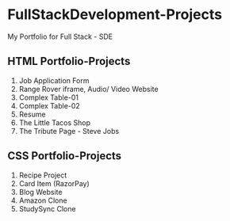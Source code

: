 # FullStackDevelopment-Projects
My Portfolio for Full Stack - SDE

## HTML Portfolio-Projects
1. Job Application Form
2. Range Rover iframe, Audio/ Video Website
3. Complex Table-01
4. Complex Table-02
5. Resume
6. The Little Tacos Shop
7. The Tribute Page - Steve Jobs

## CSS Portfolio-Projects
1. Recipe Project
2. Card Item (RazorPay)
3. Blog Website
4. Amazon Clone
5. StudySync Clone
   

